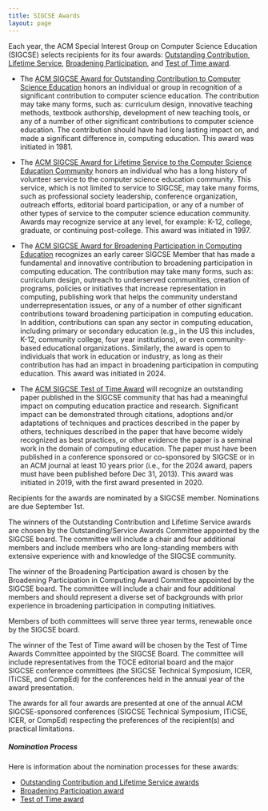 ```yaml
---
title: SIGCSE Awards
layout: page
---
```


Each year, the ACM Special Interest Group on Computer Science Education (SIGCSE) selects recipients for its four awards: [Outstanding Contribution](outstanding.html), [Lifetime Service](lifetime.html), [Broadening Participation](broadening.html), and [Test of Time award](test-of-time.html).

* The [ACM SIGCSE Award for Outstanding Contribution to Computer Science Education](outstanding.html) honors an individual or group in recognition of a significant contribution to computer science education. The contribution may take many forms, such as: curriculum design, innovative teaching methods, textbook authorship, development of new teaching tools, or any of a number of other significant contributions to computer science education. The contribution should have had long lasting impact on, and made a significant difference in, computing education. This award was initiated in 1981.


* The [ACM SIGCSE Award for Lifetime Service to the Computer Science Education Community](lifetime.html) honors an individual who has a long history of volunteer service to the computer science education community. This service, which is not limited to service to SIGCSE, may take many forms, such as professional society leadership, conference organization, outreach efforts, editorial board participation, or any of a number of other types of service to the computer science education community. Awards may recognize service at any level, for example: K-12, college, graduate, or continuing post-college. This award was initiated in 1997.

* The [ACM SIGCSE Award for Broadening Participation in Computing Education](broadening.html) recognizes an early career SIGCSE Member that has made a fundamental and innovative contribution to broadening participation in computing education. The contribution may take many forms, such as: curriculum design, outreach to underserved communities, creation of programs, policies or initiatives that increase representation in computing, publishing work that helps the community understand underrepresentation issues, or any of a number of other significant contributions toward broadening participation in computing education. In addition, contributions can span any sector in computing education, including primary or secondary education (e.g., in the US this includes, K-12, community college, four year institutions), or even community-based educational organizations. Similarly, the award is open to individuals that work in education or industry, as long as their contribution has had an impact in broadening participation in computing education. This award was initiated in 2024.


* The [ACM SIGCSE Test of Time Award](test-of-time.html) will recognize an outstanding paper published in the SIGCSE community that has had a meaningful impact on computing education practice and research. Significant impact can be demonstrated through citations, adoptions and/or adaptations of techniques and practices described in the paper by others, techniques described in the paper that have become widely recognized as best practices, or other evidence the paper is a seminal work in the domain of computing education. The paper must have been published in a conference sponsored or co-sponsored by SIGCSE or in an ACM journal at least 10 years prior (i.e., for the 2024 award, papers must have been published before Dec 31, 2013). This award was initiated in 2019, with the first award presented in 2020.


Recipients for the awards are nominated by a SIGCSE member. Nominations are due September 1st. 

The winners of the Outstanding Contribution and Lifetime Service awards are chosen by the Outstanding/Service Awards Committee appointed by the SIGCSE board. The committee will include a chair and four additional members and include members who are long-standing members with extensive experience with and knowledge of the SIGCSE community. 

The winner of the Broadening Participation award is chosen by the Broadening Participation in Computing Award Committee appointed by the SIGCSE board. The committee will include a chair and four additional members and should represent a diverse set of backgrounds with prior experience in broadening participation in computing initiatives.

Members of both committees will serve three year terms, renewable once by the SIGCSE board. 

The winner of the Test of Time award will be chosen by the Test of Time Awards Committee appointed by the SIGCSE Board. The committee will include representatives from the TOCE editorial board and the major SIGCSE conference committees (the SIGCSE Technical Symposium, ICER, ITiCSE, and CompEd) for the conferences held in the annual year of the award presentation.

The awards for all four awards are presented at one of the annual ACM SIGCSE-sponsored conferences (SIGCSE Technical Symposium, ITiCSE, ICER, or CompEd) respecting the preferences of the recipient(s) and practical limitations.

##### Nomination Process
Here is information about the nomination processes for these awards:

* [Outstanding Contribution and Lifetime Service awards](outstanding-and-lifetime-nomination.html)
* [Broadening Participation award](broadening-nomination.html)
* [Test of Time award](test-of-time-nomination.html)

